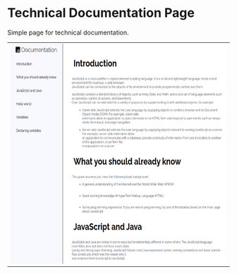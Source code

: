# Technical Documentation Page

<p>Simple page for technical documentation.</p>

<table align="center"><tr><td align="center" width="9999">

<a align="center" href="https://git.fhict.nl/I425926/s6-its-workflow">
    <img src="images/document_page.png" alt="Logo" width="500" height="500">
</a>

</td></tr></table>
